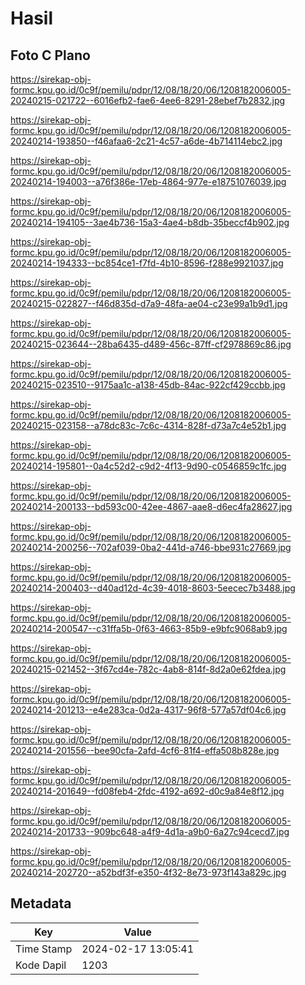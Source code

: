 # Hasil

## Foto C Plano

https://sirekap-obj-formc.kpu.go.id/0c9f/pemilu/pdpr/12/08/18/20/06/1208182006005-20240215-021722--6016efb2-fae6-4ee6-8291-28ebef7b2832.jpg

https://sirekap-obj-formc.kpu.go.id/0c9f/pemilu/pdpr/12/08/18/20/06/1208182006005-20240214-193850--f46afaa6-2c21-4c57-a6de-4b714114ebc2.jpg

https://sirekap-obj-formc.kpu.go.id/0c9f/pemilu/pdpr/12/08/18/20/06/1208182006005-20240214-194003--a76f386e-17eb-4864-977e-e18751076039.jpg

https://sirekap-obj-formc.kpu.go.id/0c9f/pemilu/pdpr/12/08/18/20/06/1208182006005-20240214-194105--3ae4b736-15a3-4ae4-b8db-35beccf4b902.jpg

https://sirekap-obj-formc.kpu.go.id/0c9f/pemilu/pdpr/12/08/18/20/06/1208182006005-20240214-194333--bc854ce1-f7fd-4b10-8596-f288e9921037.jpg

https://sirekap-obj-formc.kpu.go.id/0c9f/pemilu/pdpr/12/08/18/20/06/1208182006005-20240215-022827--f46d835d-d7a9-48fa-ae04-c23e99a1b9d1.jpg

https://sirekap-obj-formc.kpu.go.id/0c9f/pemilu/pdpr/12/08/18/20/06/1208182006005-20240215-023644--28ba6435-d489-456c-87ff-cf2978869c86.jpg

https://sirekap-obj-formc.kpu.go.id/0c9f/pemilu/pdpr/12/08/18/20/06/1208182006005-20240215-023510--9175aa1c-a138-45db-84ac-922cf429ccbb.jpg

https://sirekap-obj-formc.kpu.go.id/0c9f/pemilu/pdpr/12/08/18/20/06/1208182006005-20240215-023158--a78dc83c-7c6c-4314-828f-d73a7c4e52b1.jpg

https://sirekap-obj-formc.kpu.go.id/0c9f/pemilu/pdpr/12/08/18/20/06/1208182006005-20240214-195801--0a4c52d2-c9d2-4f13-9d90-c0546859c1fc.jpg

https://sirekap-obj-formc.kpu.go.id/0c9f/pemilu/pdpr/12/08/18/20/06/1208182006005-20240214-200133--bd593c00-42ee-4867-aae8-d6ec4fa28627.jpg

https://sirekap-obj-formc.kpu.go.id/0c9f/pemilu/pdpr/12/08/18/20/06/1208182006005-20240214-200256--702af039-0ba2-441d-a746-bbe931c27669.jpg

https://sirekap-obj-formc.kpu.go.id/0c9f/pemilu/pdpr/12/08/18/20/06/1208182006005-20240214-200403--d40ad12d-4c39-4018-8603-5eecec7b3488.jpg

https://sirekap-obj-formc.kpu.go.id/0c9f/pemilu/pdpr/12/08/18/20/06/1208182006005-20240214-200547--c31ffa5b-0f63-4663-85b9-e9bfc9068ab9.jpg

https://sirekap-obj-formc.kpu.go.id/0c9f/pemilu/pdpr/12/08/18/20/06/1208182006005-20240215-021452--3f67cd4e-782c-4ab8-814f-8d2a0e62fdea.jpg

https://sirekap-obj-formc.kpu.go.id/0c9f/pemilu/pdpr/12/08/18/20/06/1208182006005-20240214-201213--e4e283ca-0d2a-4317-96f8-577a57df04c6.jpg

https://sirekap-obj-formc.kpu.go.id/0c9f/pemilu/pdpr/12/08/18/20/06/1208182006005-20240214-201556--bee90cfa-2afd-4cf6-81f4-effa508b828e.jpg

https://sirekap-obj-formc.kpu.go.id/0c9f/pemilu/pdpr/12/08/18/20/06/1208182006005-20240214-201649--fd08feb4-2fdc-4192-a692-d0c9a84e8f12.jpg

https://sirekap-obj-formc.kpu.go.id/0c9f/pemilu/pdpr/12/08/18/20/06/1208182006005-20240214-201733--909bc648-a4f9-4d1a-a9b0-6a27c94cecd7.jpg

https://sirekap-obj-formc.kpu.go.id/0c9f/pemilu/pdpr/12/08/18/20/06/1208182006005-20240214-202720--a52bdf3f-e350-4f32-8e73-973f143a829c.jpg


## Metadata

| Key        | Value               |
| ---------- | ------------------- |
| Time Stamp | 2024-02-17 13:05:41 |
| Kode Dapil | 1203                |



